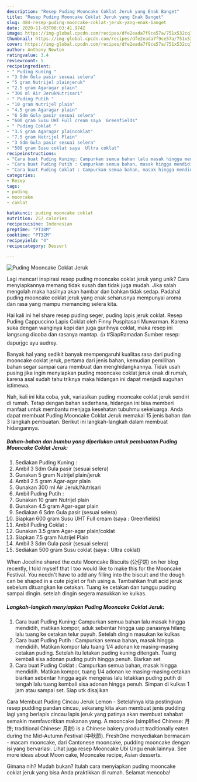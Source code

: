 ```yaml
---
description: "Resep Puding Mooncake Coklat Jeruk yang Enak Banget"
title: "Resep Puding Mooncake Coklat Jeruk yang Enak Banget"
slug: 484-resep-puding-mooncake-coklat-jeruk-yang-enak-banget
date: 2020-11-03T08:03:41.974Z
image: https://img-global.cpcdn.com/recipes/dfe2eada7f9ce57a/751x532cq70/puding-mooncake-coklat-jeruk-foto-resep-utama.jpg
thumbnail: https://img-global.cpcdn.com/recipes/dfe2eada7f9ce57a/751x532cq70/puding-mooncake-coklat-jeruk-foto-resep-utama.jpg
cover: https://img-global.cpcdn.com/recipes/dfe2eada7f9ce57a/751x532cq70/puding-mooncake-coklat-jeruk-foto-resep-utama.jpg
author: Anthony Newton
ratingvalue: 3.4
reviewcount: 5
recipeingredient:
- " Puding Kuning "
- "3 Sdm Gula pasir sesuai selera"
- "5 gram Nutrijel plainjeruk"
- "2.5 gram Agaragar plain"
- "300 ml Air JerukNutrisari"
- " Puding Putih "
- "10 gram Nutrijel plain"
- "4.5 gram Agaragar plain"
- "6 Sdm Gula pasir sesuai selera"
- "600 gram Susu UHT Full cream saya  Greenfields"
- " Puding Coklat "
- "3.5 gram Agaragar plaincoklat"
- "7.5 gram Nutrijel Plain"
- "3 Sdm Gula pasir sesuai selera"
- "500 gram Susu coklat saya  Ultra coklat"
recipeinstructions:
- "Cara buat Puding Kuning: Campurkan semua bahan lalu masak hingga mendidih, matikan kompor, aduk sebentar hingga uap panasnya hilang lalu tuang ke cetakan telur puyuh. Setelah dingin masukan ke kulkas"
- "Cara buat Puding Putih : Campurkan semua bahan, masak hingga mendidih. Matikan kompor lalu tuang 1/4 adonan ke masing-masing cetakan puding. Setelah itu letakan puding kuning ditengah. Tuang kembali sisa adonan puding putih hingga penuh. Biarkan set"
- "Cara buat Puding Coklat : Campurkan semua bahan, masak hingga mendidih. Matikan kompor, tuang 1/4 adonan ke masing-masing cetakan biarkan sebentar hingga agak mengeras lalu letakkan puding putih di tengah lalu tuang kembali sisa adonan hingga penuh. Simpan di kulkas 1 jam atau sampai set. Siap utk disajikan"
categories:
- Resep
tags:
- puding
- mooncake
- coklat

katakunci: puding mooncake coklat 
nutrition: 257 calories
recipecuisine: Indonesian
preptime: "PT38M"
cooktime: "PT32M"
recipeyield: "4"
recipecategory: Dessert

---
```



![Puding Mooncake Coklat Jeruk](https://img-global.cpcdn.com/recipes/dfe2eada7f9ce57a/751x532cq70/puding-mooncake-coklat-jeruk-foto-resep-utama.jpg)

Lagi mencari inspirasi resep puding mooncake coklat jeruk yang unik? Cara menyiapkannya memang tidak susah dan tidak juga mudah. Jika salah mengolah maka hasilnya akan hambar dan bahkan tidak sedap. Padahal puding mooncake coklat jeruk yang enak seharusnya mempunyai aroma dan rasa yang mampu memancing selera kita.

Hai kali ini hel share resep puding seger, puding lapis jeruk coklat. Resep Puding Cappuccino Lapis Coklat oleh Finny Puspitasari Muwarman. Karena suka dengan wanginya kopi dan juga gurihnya coklat, maka resep ini langsung dicoba dan rasanya mantap. 👍 #SiapRamadan Sumber resep: dapurjgc ayu audrey.

Banyak hal yang sedikit banyak mempengaruhi kualitas rasa dari puding mooncake coklat jeruk, pertama dari jenis bahan, kemudian pemilihan bahan segar sampai cara membuat dan menghidangkannya. Tidak usah pusing jika ingin menyiapkan puding mooncake coklat jeruk enak di rumah, karena asal sudah tahu triknya maka hidangan ini dapat menjadi suguhan istimewa.


Nah, kali ini kita coba, yuk, variasikan puding mooncake coklat jeruk sendiri di rumah. Tetap dengan bahan sederhana, hidangan ini bisa memberi manfaat untuk membantu menjaga kesehatan tubuhmu sekeluarga. Anda dapat membuat Puding Mooncake Coklat Jeruk memakai 15 jenis bahan dan 3 langkah pembuatan. Berikut ini langkah-langkah dalam membuat hidangannya.

<!--inarticleads1-->

##### Bahan-bahan dan bumbu yang diperlukan untuk pembuatan Puding Mooncake Coklat Jeruk:

1. Sediakan  Puding Kuning :
1. Ambil 3 Sdm Gula pasir (sesuai selera)
1. Gunakan 5 gram Nutrijel plain/jeruk
1. Ambil 2.5 gram Agar-agar plain
1. Gunakan 300 ml Air Jeruk/Nutrisari
1. Ambil  Puding Putih :
1. Gunakan 10 gram Nutrijel plain
1. Gunakan 4.5 gram Agar-agar plain
1. Sediakan 6 Sdm Gula pasir (sesuai selera)
1. Siapkan 600 gram Susu UHT Full cream (saya : Greenfields)
1. Ambil  Puding Coklat :
1. Gunakan 3.5 gram Agar-agar plain/coklat
1. Siapkan 7.5 gram Nutrijel Plain
1. Ambil 3 Sdm Gula pasir (sesuai selera)
1. Sediakan 500 gram Susu coklat (saya : Ultra coklat)


When Joceline shared the cute Mooncake Biscuits (公仔饼) on her blog recently, I told myself that I too would like to make this for the Mooncake Festival. You needn&#39;t have to add any filling into the biscuit and the dough can be shaped in a cute piglet or fish using a. Tambahkan fruit acid jeruk sebelum dituangkan ke cetakan. Tuang ke cetakan dan tunggu puding sampai dingin. setelah dingin segera masukkan ke kulkas. 

<!--inarticleads2-->

##### Langkah-langkah menyiapkan Puding Mooncake Coklat Jeruk:

1. Cara buat Puding Kuning: Campurkan semua bahan lalu masak hingga mendidih, matikan kompor, aduk sebentar hingga uap panasnya hilang lalu tuang ke cetakan telur puyuh. Setelah dingin masukan ke kulkas
1. Cara buat Puding Putih : Campurkan semua bahan, masak hingga mendidih. Matikan kompor lalu tuang 1/4 adonan ke masing-masing cetakan puding. Setelah itu letakan puding kuning ditengah. Tuang kembali sisa adonan puding putih hingga penuh. Biarkan set
1. Cara buat Puding Coklat : Campurkan semua bahan, masak hingga mendidih. Matikan kompor, tuang 1/4 adonan ke masing-masing cetakan biarkan sebentar hingga agak mengeras lalu letakkan puding putih di tengah lalu tuang kembali sisa adonan hingga penuh. Simpan di kulkas 1 jam atau sampai set. Siap utk disajikan


Cara Membuat Puding Cincau Jeruk Lemon - Setelahnya kita postingkan resep pudding pandan cincau, sekarang kita akan membuat jenis pudding lagi yang berlapis cincau lapis jeruk yang patinya akan membuat sahabat semakin memfavoritkan makanan yang. A mooncake (simplified Chinese: 月饼; traditional Chinese: 月餅) is a Chinese bakery product traditionally eaten during the Mid-Autumn Festival (中秋節). FreshOne menyediakan bermacam - macam mooncake, dari Cantonese mooncake, pudding mooncake dengan isi yang bervariasi. Lihat juga resep Mooncake Ubi Ungu enak lainnya. See more ideas about Moon cake, Mooncake recipe, Asian desserts. 

Gimana nih? Mudah bukan? Itulah cara menyiapkan puding mooncake coklat jeruk yang bisa Anda praktikkan di rumah. Selamat mencoba!
